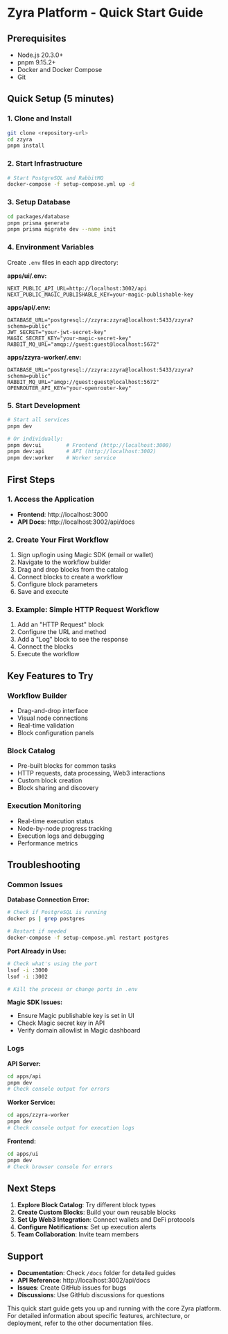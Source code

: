 # Zyra Platform - Quick Start Guide

## Prerequisites

- Node.js 20.3.0+
- pnpm 9.15.2+
- Docker and Docker Compose
- Git

## Quick Setup (5 minutes)

### 1. Clone and Install

```bash
git clone <repository-url>
cd zzyra
pnpm install
```

### 2. Start Infrastructure

```bash
# Start PostgreSQL and RabbitMQ
docker-compose -f setup-compose.yml up -d
```

### 3. Setup Database

```bash
cd packages/database
pnpm prisma generate
pnpm prisma migrate dev --name init
```

### 4. Environment Variables

Create `.env` files in each app directory:

**apps/ui/.env:**

```env
NEXT_PUBLIC_API_URL=http://localhost:3002/api
NEXT_PUBLIC_MAGIC_PUBLISHABLE_KEY=your-magic-publishable-key
```

**apps/api/.env:**

```env
DATABASE_URL="postgresql://zzyra:zzyra@localhost:5433/zzyra?schema=public"
JWT_SECRET="your-jwt-secret-key"
MAGIC_SECRET_KEY="your-magic-secret-key"
RABBIT_MQ_URL="amqp://guest:guest@localhost:5672"
```

**apps/zzyra-worker/.env:**

```env
DATABASE_URL="postgresql://zzyra:zzyra@localhost:5433/zzyra?schema=public"
RABBIT_MQ_URL="amqp://guest:guest@localhost:5672"
OPENROUTER_API_KEY="your-openrouter-key"
```

### 5. Start Development

```bash
# Start all services
pnpm dev

# Or individually:
pnpm dev:ui        # Frontend (http://localhost:3000)
pnpm dev:api       # API (http://localhost:3002)
pnpm dev:worker    # Worker service
```

## First Steps

### 1. Access the Application

- **Frontend**: http://localhost:3000
- **API Docs**: http://localhost:3002/api/docs

### 2. Create Your First Workflow

1. Sign up/login using Magic SDK (email or wallet)
2. Navigate to the workflow builder
3. Drag and drop blocks from the catalog
4. Connect blocks to create a workflow
5. Configure block parameters
6. Save and execute

### 3. Example: Simple HTTP Request Workflow

1. Add an "HTTP Request" block
2. Configure the URL and method
3. Add a "Log" block to see the response
4. Connect the blocks
5. Execute the workflow

## Key Features to Try

### Workflow Builder

- Drag-and-drop interface
- Visual node connections
- Real-time validation
- Block configuration panels

### Block Catalog

- Pre-built blocks for common tasks
- HTTP requests, data processing, Web3 interactions
- Custom block creation
- Block sharing and discovery

### Execution Monitoring

- Real-time execution status
- Node-by-node progress tracking
- Execution logs and debugging
- Performance metrics

## Troubleshooting

### Common Issues

**Database Connection Error:**

```bash
# Check if PostgreSQL is running
docker ps | grep postgres

# Restart if needed
docker-compose -f setup-compose.yml restart postgres
```

**Port Already in Use:**

```bash
# Check what's using the port
lsof -i :3000
lsof -i :3002

# Kill the process or change ports in .env
```

**Magic SDK Issues:**

- Ensure Magic publishable key is set in UI
- Check Magic secret key in API
- Verify domain allowlist in Magic dashboard

### Logs

**API Server:**

```bash
cd apps/api
pnpm dev
# Check console output for errors
```

**Worker Service:**

```bash
cd apps/zzyra-worker
pnpm dev
# Check console output for execution logs
```

**Frontend:**

```bash
cd apps/ui
pnpm dev
# Check browser console for errors
```

## Next Steps

1. **Explore Block Catalog**: Try different block types
2. **Create Custom Blocks**: Build your own reusable blocks
3. **Set Up Web3 Integration**: Connect wallets and DeFi protocols
4. **Configure Notifications**: Set up execution alerts
5. **Team Collaboration**: Invite team members

## Support

- **Documentation**: Check `/docs` folder for detailed guides
- **API Reference**: http://localhost:3002/api/docs
- **Issues**: Create GitHub issues for bugs
- **Discussions**: Use GitHub discussions for questions

This quick start guide gets you up and running with the core Zyra platform. For detailed information about specific features, architecture, or deployment, refer to the other documentation files.
